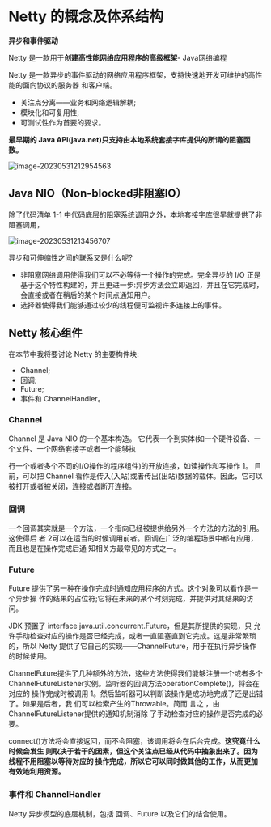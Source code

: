 # Netty 的概念及体系结构

**异步和事件驱动**

Netty 是一款用于**创建高性能网络应用程序的高级框架**- Java网络编程

Netty 是一款异步的事件驱动的网络应用程序框架，支持快速地开发可维护的高性能的面向协议的服务器 和客户端。

- 关注点分离——业务和网络逻辑解耦;
- 模块化和可复用性;
- 可测试性作为首要的要求。

**最早期的 Java API(java.net)只支持由本地系统套接字库提供的所谓的阻塞函数。**

![image-20230531212954563](/Users/kkxu/NodeProjects/ifan/ifan/images/image-20230531212954563.png)

## **Java NIO**（Non-blocked非阻塞IO）

除了代码清单 1-1 中代码底层的阻塞系统调用之外，本地套接字库很早就提供了非阻塞调用，

![image-20230531213456707](/Users/kkxu/NodeProjects/ifan/ifan/images/image-20230531213456707.png)

异步和可伸缩性之间的联系又是什么呢? 

- 非阻塞网络调用使得我们可以不必等待一个操作的完成。完全异步的 I/O 正是基于这个特性构建的，并且更进一步:异步方法会立即返回，并且在它完成时，会直接或者在稍后的某个时间点通知用户。 
- 选择器使得我们能够通过较少的线程便可监视许多连接上的事件。





## Netty 核心组件

在本节中我将要讨论 Netty 的主要构件块: 

- Channel;
- 回调;
- Future;
- 事件和 ChannelHandler。

### Channel

Channel 是 Java NIO 的一个基本构造。 它代表一个到实体(如一个硬件设备、一个文件、一个网络套接字或者一个能够执

行一个或者多个不同的I/O操作的程序组件)的开放连接，如读操作和写操作 1。 目前，可以把 Channel 看作是传入(入站)或者传出(出站)数据的载体。因此，它可以被打开或者被关闭，连接或者断开连接。

###  回调

一个回调其实就是一个方法，一个指向已经被提供给另外一个方法的方法的引用。这使得后 者 2可以在适当的时候调用前者。回调在广泛的编程场景中都有应用，而且也是在操作完成后通 知相关方最常见的方式之一。

### Future

Future 提供了另一种在操作完成时通知应用程序的方式。这个对象可以看作是一个异步操 作的结果的占位符;它将在未来的某个时刻完成，并提供对其结果的访问。

JDK 预置了 interface java.util.concurrent.Future，但是其所提供的实现，只 允许手动检查对应的操作是否已经完成，或者一直阻塞直到它完成。这是非常繁琐的，所以 Netty 提供了它自己的实现——ChannelFuture，用于在执行异步操作的时候使用。

ChannelFuture提供了几种额外的方法，这些方法使得我们能够注册一个或者多个 ChannelFutureListener实例。监听器的回调方法operationComplete()，将会在对应的 操作完成时被调用 1。然后监听器可以判断该操作是成功地完成了还是出错了。如果是后者，我 们可以检索产生的Throwable。简而 言之 ，由ChannelFutureListener提供的通知机制消除 了手动检查对应的操作是否完成的必要。

connect()方法将会直接返回，而不会阻塞，该调用将会在后台完成。**这究竟什么时候会发生 则取决于若干的因素，但这个关注点已经从代码中抽象出来了。因为线程不用阻塞以等待对应的 操作完成，所以它可以同时做其他的工作，从而更加有效地利用资源。**

### 事件和 ChannelHandler



Netty 异步模型的底层机制，包括 回调、Future 以及它们的结合使用。